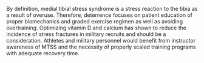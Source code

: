By definition, medial tibial stress syndrome is a stress reaction to the tibia as a result of overuse. Therefore, deterrence focuses on patient education of proper biomechanics and graded exercise regimen as well as avoiding overtraining. Optimizing vitamin D and calcium has shown to reduce the incidence of stress fractures in military recruits and should be a consideration. Athletes and military personnel would benefit from instructor awareness of MTSS and the necessity of properly scaled training programs with adequate recovery time.
